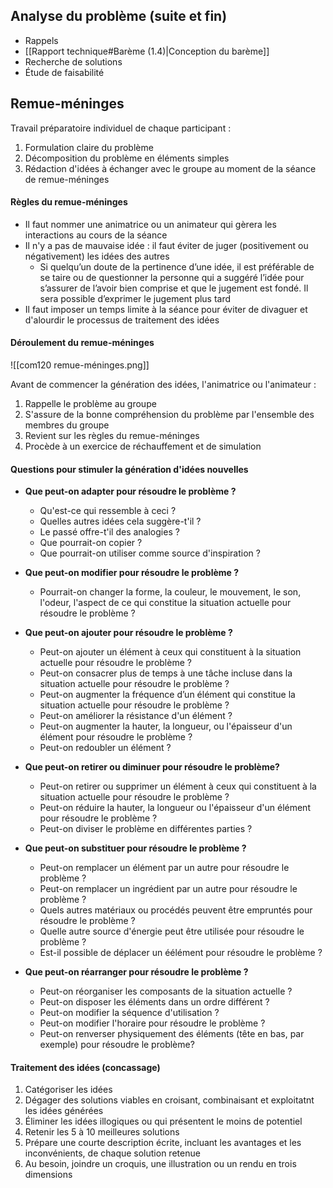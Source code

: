 ## Analyse du problème (suite et fin)

-  Rappels
-  [[Rapport technique#Barème (1.4)|Conception du barème]]
-  Recherche de solutions
-  Étude de faisabilité

## Remue-méninges

Travail préparatoire individuel de chaque participant :
1.  Formulation claire du problème
2.  Décomposition du problème en éléments simples
3.  Rédaction d'idées à échanger avec le groupe au moment de la séance de remue-méninges

#### Règles du remue-méninges

-  Il faut nommer une animatrice ou un animateur qui gèrera les interactions au cours de la séance
-  Il n'y a pas de mauvaise idée : il faut éviter de juger (positivement ou négativement) les idées des autres
	-  Si quelqu’un doute de la pertinence d’une idée, il est préférable de se taire ou de questionner la personne qui a suggéré l’idée pour s’assurer de l’avoir bien comprise et que le jugement est fondé. Il sera possible d’exprimer le jugement plus tard
-  Il faut imposer un temps limite à la séance pour éviter de divaguer et d'alourdir le processus de traitement des idées

#### Déroulement du remue-méninges

![[com120 remue-méninges.png]]

Avant de commencer la génération des idées, l'animatrice ou l'animateur : 
1.  Rappelle le problème au groupe
2.  S'assure de la bonne compréhension du problème par l'ensemble des membres du groupe
3.  Revient sur les règles du remue-méninges
4.  Procède à un exercice de réchauffement et de simulation

#### Questions pour stimuler la génération d'idées nouvelles

-  **Que peut-on adapter pour résoudre le problème ?**
	-  Qu'est-ce qui ressemble à ceci ? 
	-  Quelles autres idées cela suggère-t'il ?
	-  Le passé offre-t'il des analogies ? 
	-  Que pourrait-on copier ?
	-  Que pourrait-on utiliser comme source d'inspiration ?

-  **Que peut-on modifier pour résoudre le problème ?**
	-  Pourrait-on changer la forme, la couleur, le mouvement, le son, l'odeur, l'aspect de ce qui constitue la situation actuelle pour résoudre le problème ?

-  **Que peut-on ajouter pour résoudre le problème ?**
	-  Peut-on ajouter un élément à ceux qui constituent à la situation actuelle pour résoudre le problème ?
	-  Peut-on consacrer plus de temps à une tâche incluse dans la situation actuelle pour résoudre le problème ?
	-   Peut-on augmenter la fréquence d’un élément qui constitue la situation actuelle pour résoudre le problème ?
	-  Peut-on améliorer la résistance d'un élément ?
	-  Peut-on augmenter la hauter, la longueur, ou l'épaisseur d'un élément pour résoudre le problème ?
	-  Peut-on redoubler un élément ?

-  **Que peut-on retirer ou diminuer pour résoudre le problème?**
	-  Peut-on retirer ou supprimer un élément à ceux qui constituent à la situation actuelle pour résoudre le problème ?
	-  Peut-on réduire la hauter, la longueur ou l'épaisseur d'un élément pour résoudre le problème ?
	- Peut-on diviser le problème en différentes parties ? 

-  **Que peut-on substituer pour résoudre le problème ?**
	-  Peut-on remplacer un élément par un autre pour résoudre le problème ?
	-  Peut-on remplacer un ingrédient par un autre pour résoudre le problème ?
	-  Quels autres matériaux ou procédés peuvent être empruntés pour résoudre le problème ?
	-  Quelle autre source d'énergie peut être utilisée pour résoudre le problème ?
	-  Est-il possible de déplacer un éélément pour résoudre le problème ?

-  **Que peut-on réarranger pour résoudre le problème ?**
	-  Peut-on réorganiser les composants de la situation actuelle ?
	-  Peut-on disposer les éléments dans un ordre différent ?
	-  Peut-on modifier la séquence d'utilisation ?
	-  Peut-on modifier l'horaire pour résoudre le problème ?
	-  Peut-on renverser physiquement des éléments (tête en bas, par exemple) pour résoudre le problème?

#### Traitement des idées (concassage)

1.  Catégoriser les idées
2.  Dégager des solutions viables en croisant, combinaisant et exploitatnt les idées générées
3.  Éliminer les idées illogiques ou qui présentent le moins de potentiel
4.  Retenir les 5 à 10 meilleures solutions
5.  Prépare une courte description écrite, incluant les avantages et les inconvénients, de chaque solution retenue
6.  Au besoin, joindre un croquis, une illustration ou un rendu en trois dimensions